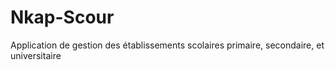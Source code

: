 # Nkap-Scour
Application de gestion des établissements scolaires primaire, secondaire, et universitaire
